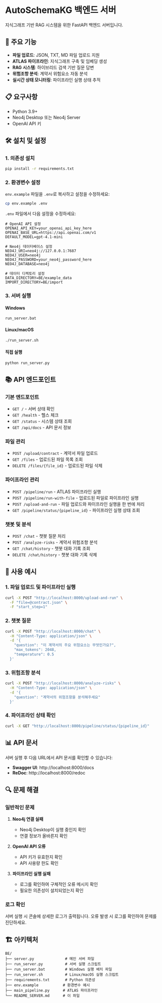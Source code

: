 # AutoSchemaKG 백엔드 서버

지식그래프 기반 RAG 시스템을 위한 FastAPI 백엔드 서버입니다.

## 🚀 주요 기능

- **파일 업로드**: JSON, TXT, MD 파일 업로드 지원
- **ATLAS 파이프라인**: 지식그래프 구축 및 임베딩 생성
- **RAG 시스템**: 하이브리드 검색 기반 질문 답변
- **위험조항 분석**: 계약서 위험요소 자동 분석
- **실시간 상태 모니터링**: 파이프라인 실행 상태 추적

## 📋 요구사항

- Python 3.9+
- Neo4j Desktop 또는 Neo4j Server
- OpenAI API 키

## 🛠️ 설치 및 설정

### 1. 의존성 설치

```bash
pip install -r requirements.txt
```

### 2. 환경변수 설정

`env.example` 파일을 `.env`로 복사하고 설정을 수정하세요:

```bash
cp env.example .env
```

`.env` 파일에서 다음 설정을 수정하세요:

```env
# OpenAI API 설정
OPENAI_API_KEY=your_openai_api_key_here
OPENAI_BASE_URL=https://api.openai.com/v1
DEFAULT_MODEL=gpt-4.1-mini

# Neo4j 데이터베이스 설정
NEO4J_URI=neo4j://127.0.0.1:7687
NEO4J_USER=neo4j
NEO4J_PASSWORD=your_neo4j_password_here
NEO4J_DATABASE=neo4j

# 데이터 디렉토리 설정
DATA_DIRECTORY=BE/example_data
IMPORT_DIRECTORY=BE/import
```

### 3. 서버 실행

#### Windows

```bash
run_server.bat
```

#### Linux/macOS

```bash
./run_server.sh
```

#### 직접 실행

```bash
python run_server.py
```

## 📚 API 엔드포인트

### 기본 엔드포인트

- `GET /` - 서버 상태 확인
- `GET /health` - 헬스 체크
- `GET /status` - 시스템 상태 조회
- `GET /api/docs` - API 문서 정보

### 파일 관리

- `POST /upload/contract` - 계약서 파일 업로드
- `GET /files` - 업로드된 파일 목록 조회
- `DELETE /files/{file_id}` - 업로드된 파일 삭제

### 파이프라인 관리

- `POST /pipeline/run` - ATLAS 파이프라인 실행
- `POST /pipeline/run-with-file` - 업로드된 파일로 파이프라인 실행
- `POST /upload-and-run` - 파일 업로드와 파이프라인 실행을 한 번에 처리
- `GET /pipeline/status/{pipeline_id}` - 파이프라인 실행 상태 조회

### 챗봇 및 분석

- `POST /chat` - 챗봇 질문 처리
- `POST /analyze-risks` - 계약서 위험조항 분석
- `GET /chat/history` - 챗봇 대화 기록 조회
- `DELETE /chat/history` - 챗봇 대화 기록 삭제

## 🔧 사용 예시

### 1. 파일 업로드 및 파이프라인 실행

```bash
curl -X POST "http://localhost:8000/upload-and-run" \
  -F "file=@contract.json" \
  -F "start_step=1"
```

### 2. 챗봇 질문

```bash
curl -X POST "http://localhost:8000/chat" \
  -H "Content-Type: application/json" \
  -d '{
    "question": "이 계약서의 주요 위험요소는 무엇인가요?",
    "max_tokens": 2048,
    "temperature": 0.5
  }'
```

### 3. 위험조항 분석

```bash
curl -X POST "http://localhost:8000/analyze-risks" \
  -H "Content-Type: application/json" \
  -d '{
    "question": "계약서의 위험조항을 분석해주세요"
  }'
```

### 4. 파이프라인 상태 확인

```bash
curl -X GET "http://localhost:8000/pipeline/status/{pipeline_id}"
```

## 📊 API 문서

서버 실행 후 다음 URL에서 API 문서를 확인할 수 있습니다:

- **Swagger UI**: http://localhost:8000/docs
- **ReDoc**: http://localhost:8000/redoc

## 🔍 문제 해결

### 일반적인 문제

1. **Neo4j 연결 실패**

   - Neo4j Desktop이 실행 중인지 확인
   - 연결 정보가 올바른지 확인

2. **OpenAI API 오류**

   - API 키가 유효한지 확인
   - API 사용량 한도 확인

3. **파이프라인 실행 실패**
   - 로그를 확인하여 구체적인 오류 메시지 확인
   - 필요한 의존성이 설치되었는지 확인

### 로그 확인

서버 실행 시 콘솔에 상세한 로그가 출력됩니다. 오류 발생 시 로그를 확인하여 문제를 진단하세요.

## 🏗️ 아키텍처

```
BE/
├── server.py              # 메인 서버 파일
├── run_server.py          # 서버 실행 스크립트
├── run_server.bat         # Windows 실행 배치 파일
├── run_server.sh          # Linux/macOS 실행 스크립트
├── requirements.txt       # Python 의존성
├── env.example           # 환경변수 예시
├── main_pipeline.py      # ATLAS 파이프라인
└── README_SERVER.md      # 이 파일
```
